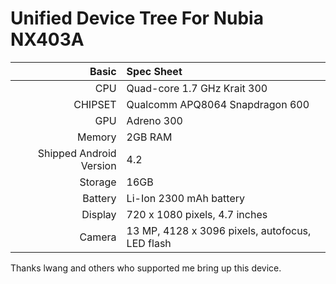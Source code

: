 Unified Device Tree For Nubia NX403A
========================================
Basic   | Spec Sheet
-------:|:-------------------------
CPU     | Quad-core 1.7 GHz Krait 300
CHIPSET | Qualcomm APQ8064 Snapdragon 600
GPU     | Adreno 300
Memory  | 2GB RAM
Shipped Android Version | 4.2
Storage | 16GB
Battery | Li-Ion 2300 mAh battery
Display | 720 x 1080 pixels, 4.7 inches
Camera  | 13 MP, 4128 x 3096 pixels, autofocus, LED flash

Thanks lwang and others who supported me bring up this device.
